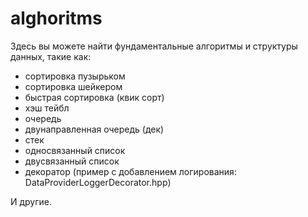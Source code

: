 # alghoritms

Здесь вы можете найти фундаментальные алгоритмы и структуры данных, такие как: 
- сортировка пузырьком
- сортировка шейкером
- быстрая сортировка (квик сорт)
- хэш тейбл
- очередь
- двунаправленная очередь (дек)
- стек
- односвязанный список
- двусвязанный список
- декоратор (пример с добавлением логирования: DataProviderLoggerDecorator.hpp)

И другие.